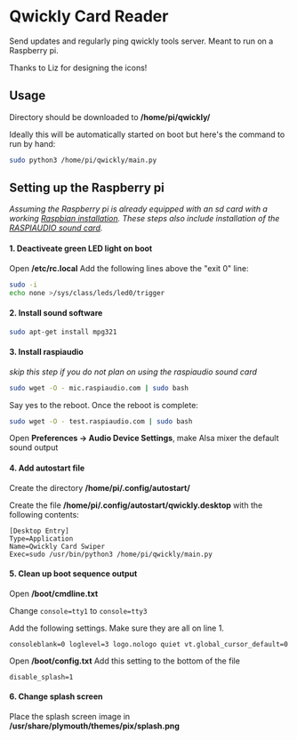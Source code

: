 # Qwickly Card Reader

Send updates and regularly ping qwickly tools server. Meant to run on a Raspberry pi.

Thanks to Liz for designing the icons!

## Usage

Directory should be downloaded to **/home/pi/qwickly/**

Ideally this will be automatically started on boot but here's the command to run by hand:
```sh
sudo python3 /home/pi/qwickly/main.py
```

## Setting up the Raspberry pi
*Assuming the Raspberry pi is already equipped with an sd card with a working [Raspbian installation](https://projects.raspberrypi.org/en/projects/raspberry-pi-setting-up).*
*These steps also include installation of the [RASPIAUDIO sound card](https://www.raspiaudio.com/raspiaudio-aiy).*

#### 1. Deactiveate green LED light on boot
Open **/etc/rc.local**
Add the following lines above the "exit 0" line:
```sh
sudo -i
echo none >/sys/class/leds/led0/trigger
```

#### 2. Install sound software
```sh
sudo apt-get install mpg321
```

#### 3. Install raspiaudio 
*skip this step if you do not plan on using the raspiaudio sound card*
```sh
sudo wget -O - mic.raspiaudio.com | sudo bash
```
Say yes to the reboot. Once the reboot is complete:
```sh
sudo wget -O - test.raspiaudio.com | sudo bash
```
Open **Preferences -> Audio Device Settings**, make Alsa mixer the default sound output

#### 4. Add autostart file
Create the directory **/home/pi/.config/autostart/**

Create the file **/home/pi/.config/autostart/qwickly.desktop** with the following contents:
```
[Desktop Entry]
Type=Application
Name=Qwickly Card Swiper
Exec=sudo /usr/bin/python3 /home/pi/qwickly/main.py
```

#### 5. Clean up boot sequence output
Open **/boot/cmdline.txt**

Change `console=tty1` to `console=tty3`

Add the following settings. Make sure they are all on line 1.
```
consoleblank=0 loglevel=3 logo.nologo quiet vt.global_cursor_default=0
```

Open **/boot/config.txt**
Add this setting to the bottom of the file
```
disable_splash=1
```

#### 6. Change splash screen
Place the splash screen image in **/usr/share/plymouth/themes/pix/splash.png**
